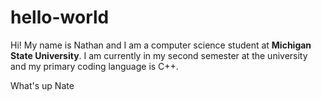 # hello-world
Hi! My name is Nathan and I am a computer science student at **Michigan State University**.
I am currently in my second semester at the university and my primary coding language is C++.

What's up Nate

